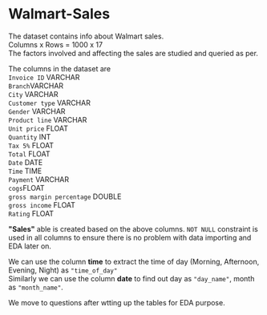 # Walmart-Sales

The dataset contains info about Walmart sales.<br>
Columns x Rows = 1000 x 17<br>
The factors involved and affecting the sales are studied and queried as per.<br>

The columns in the dataset are<br>
`Invoice ID` VARCHAR <br>
`Branch`VARCHAR <br>
`City` VARCHAR <br>
`Customer type` VARCHAR <br>
`Gender` VARCHAR <br>
`Product line` VARCHAR <br>
`Unit price` FLOAT <br>
`Quantity` INT <br>
`Tax 5%` FLOAT <br>
`Total`  FLOAT <br>
`Date` DATE <br>
`Time` TIME <br>
`Payment` VARCHAR <br>
`cogs`FLOAT <br>
`gross margin percentage` DOUBLE <br>
`gross income` FLOAT <br>
`Rating` FLOAT


__"Sales"__ able is created based on the above columns.
`NOT NULL` constraint is used in all columns to ensure there is no problem with data importing and EDA later on.

We can use the column __time__ to extract the time of day (Morning, Afternoon, Evening, Night) as `"time_of_day"`<br>
Similarly we can use the column __date__ to find out day as `"day_name"`, month as `"month_name"`.<br>

We move to questions after wtting up the tables for EDA purpose.

